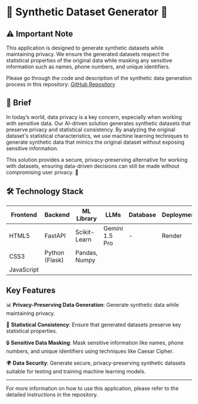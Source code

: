 # 🌾 Synthetic Dataset Generator 🌿

## ⚠️ Important Note

This application is designed to generate synthetic datasets while maintaining privacy. We ensure the generated datasets respect the statistical properties of the original data while masking any sensitive information such as names, phone numbers, and unique identifiers.

Please go through the code and description of the synthetic data generation process in this repository: [GitHub Repository](https://github.com/your-username/Synthetic-Data-Generator)

## 🌟 Brief

In today’s world, data privacy is a key concern, especially when working with sensitive data. Our AI-driven solution generates synthetic datasets that preserve privacy and statistical consistency. By analyzing the original dataset's statistical characteristics, we use machine learning techniques to generate synthetic data that mimics the original dataset without exposing sensitive information. 

This solution provides a secure, privacy-preserving alternative for working with datasets, ensuring data-driven decisions can still be made without compromising user privacy. 🌱

## 🛠️ Technology Stack

| **Frontend**   | **Backend**   | **ML Library**   | **LLMs**        | **Database**   | **Deployment**  | **Version Control** |
|----------------|---------------|------------------|-----------------|----------------|-----------------|---------------------|
| HTML5          | FastAPI       | Scikit-Learn     | Gemini 1.5 Pro  | -              | Render          | GitHub              |
| CSS3           | Python (Flask)| Pandas, Numpy    |                 |                |                 |                     |
| JavaScript     |               |                  |                 |                |                 |                     |

## Key Features

📊 **Privacy-Preserving Data Generation**: Generate synthetic data while maintaining privacy.

🚀 **Statistical Consistency**: Ensure that generated datasets preserve key statistical properties.

🔒 **Sensitive Data Masking**: Mask sensitive information like names, phone numbers, and unique identifiers using techniques like Caesar Cipher.

🌍 **Data Security**: Generate secure, privacy-preserving synthetic datasets suitable for testing and training machine learning models.

---

For more information on how to use this application, please refer to the detailed instructions in the repository.

